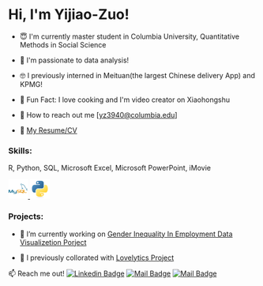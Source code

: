 # Hi, I'm Yijiao-Zuo!

- :innocent: I'm currently master student in Columbia University, Quantitative Methods in Social Science
- :grimacing: I'm passionate to data analysis!
- :nerd_face: I previously interned in Meituan(the largest Chinese delivery App) and KPMG!
- :fried_egg: Fun Fact: I love cooking and I'm video creator on Xiaohongshu 
- :email: How to reach out me [yz3940@columbia.edu] 


- :paperclip: [My Resume/CV](https://github.com/yz3940/Yijiao-Zuo/blob/2c506b37e97d465b6ce1e5951036da6fa08195ef/Yijiao%20Zuo_Resume_new.docx)


<h3 align="left">Skills:</h3> 
R, Python, SQL, Microsoft Excel, Microsoft PowerPoint, iMovie
<p align="left"> <a href="https://www.mysql.com/" target="_blank" rel="noreferrer"> <img src="https://raw.githubusercontent.com/devicons/devicon/master/icons/mysql/mysql-original-wordmark.svg" alt="mysql" width="40" height="40"/> </a> <a href="https://www.python.org" target="_blank" rel="noreferrer"> <img src="https://raw.githubusercontent.com/devicons/devicon/master/icons/python/python-original.svg" alt="python" width="40" height="40"/> </a> </p>
<h3 align="left">Projects:</h3> 

- 🔭 I’m currently working on [Gender Inequality In Employment Data Visualizetion Porject](https://github.com/QMSS-G5063-2022/Group_L_WomenUnemploymentRate)

- 🌱 I previously collorated with [Lovelytics Project](https://docs.google.com/presentation/d/1Z6EG7GdYjpLBU9ZpzDCnUC_u5390Lmrv6eTM0WF73Js/edit#slide=id.p)



:mailbox: Reach me out!
[![Linkedin Badge](https://img.shields.io/badge/-Yijiao-0e76a8?style=flat&labelColor=0e76a8&logo=linkedin&logoColor=white)](https://www.linkedin.com/feed/) [![Mail Badge](https://img.shields.io/badge/-@yyyiiii_z-e84393?style=flat&labelColor=e84393&logo=instagram&logoColor=white)](https://www.instagram.com) [![Mail Badge](https://img.shields.io/badge/-Yijiao-c0392b?style=flat&labelColor=c0392b&logo=gmail&logoColor=white)](mailto:yz3940@columbia.edu)

